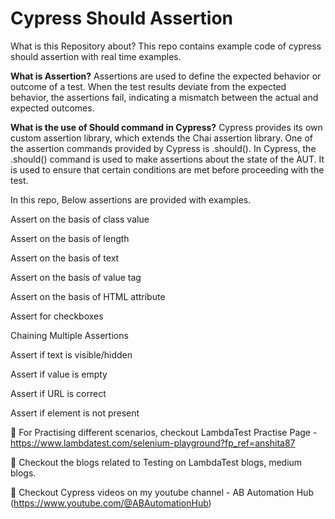# Cypress Should Assertion



What is this Repository about?
This repo contains example code of cypress should assertion with real time examples.


**What is Assertion?**
Assertions are used to define the expected behavior or outcome of a test. When the test results deviate from the expected behavior, the assertions fail, indicating a mismatch between the actual and expected outcomes.

**What is the use of Should command in Cypress?**
Cypress provides its own custom assertion library, which extends the Chai assertion library. One of the assertion commands provided by Cypress is .should().
In Cypress, the .should() command is used to make assertions about the state of the AUT. It is used to ensure that certain conditions are met before proceeding with the test. 

In this repo, Below assertions are provided with examples.

Assert on the basis of class value

Assert on the basis of length

Assert on the basis of text

Assert on the basis of value tag

Assert on the basis of HTML attribute

Assert for checkboxes

Chaining Multiple Assertions

Assert if text is visible/hidden

Assert if value is empty

Assert if URL is correct

Assert if element is not present



💭 For Practising different scenarios, checkout LambdaTest Practise Page - https://www.lambdatest.com/selenium-playground?fp_ref=anshita87

💭 Checkout the blogs related to Testing on LambdaTest blogs, medium blogs.


🔖 Checkout Cypress videos on my youtube channel - AB Automation Hub (https://www.youtube.com/@ABAutomationHub)
